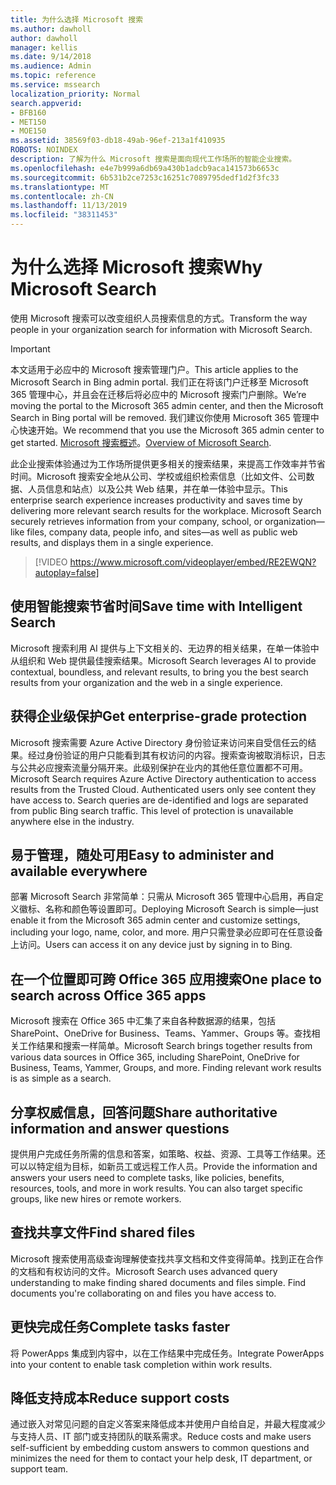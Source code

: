 ```yaml
---
title: 为什么选择 Microsoft 搜索
ms.author: dawholl
author: dawholl
manager: kellis
ms.date: 9/14/2018
ms.audience: Admin
ms.topic: reference
ms.service: mssearch
localization_priority: Normal
search.appverid:
- BFB160
- MET150
- MOE150
ms.assetid: 38569f03-db18-49ab-96ef-213a1f410935
ROBOTS: NOINDEX
description: 了解为什么 Microsoft 搜索是面向现代工作场所的智能企业搜索。
ms.openlocfilehash: e4e7b999a6db69a430b1adcb9aca141573b6653c
ms.sourcegitcommit: 6b531b2ce7253c16251c7089795dedf1d2f3fc33
ms.translationtype: MT
ms.contentlocale: zh-CN
ms.lasthandoff: 11/13/2019
ms.locfileid: "38311453"
---
```

# <a name="why-microsoft-search"></a><span data-ttu-id="76789-103">为什么选择 Microsoft 搜索</span><span class="sxs-lookup"><span data-stu-id="76789-103">Why Microsoft Search</span></span>

<span data-ttu-id="76789-104">使用 Microsoft 搜索可以改变组织人员搜索信息的方式。</span><span class="sxs-lookup"><span data-stu-id="76789-104">Transform the way people in your organization search for information with Microsoft Search.</span></span> 

> [!IMPORTANT]
> <span data-ttu-id="76789-105">本文适用于必应中的 Microsoft 搜索管理门户。</span><span class="sxs-lookup"><span data-stu-id="76789-105">This article applies to the Microsoft Search in Bing admin portal.</span></span> <span data-ttu-id="76789-106">我们正在将该门户迁移至 Microsoft 365 管理中心，并且会在迁移后将必应中的 Microsoft 搜索门户删除。</span><span class="sxs-lookup"><span data-stu-id="76789-106">We’re moving the portal to the Microsoft 365 admin center, and then the Microsoft Search in Bing portal will be removed.</span></span> <span data-ttu-id="76789-107">我们建议你使用 Microsoft 365 管理中心快速开始。</span><span class="sxs-lookup"><span data-stu-id="76789-107">We recommend that you use the Microsoft 365 admin center to get started.</span></span> <span data-ttu-id="76789-108">[Microsoft 搜索概述](overview-microsoft-search.md)。</span><span class="sxs-lookup"><span data-stu-id="76789-108">[Overview of Microsoft Search](overview-microsoft-search.md).</span></span>
  
<span data-ttu-id="76789-p102">此企业搜索体验通过为工作场所提供更多相关的搜索结果，来提高工作效率并节省时间。Microsoft 搜索安全地从公司、学校或组织检索信息（比如文件、公司数据、人员信息和站点）以及公共 Web 结果，并在单一体验中显示。</span><span class="sxs-lookup"><span data-stu-id="76789-p102">This enterprise search experience increases productivity and saves time by delivering more relevant search results for the workplace. Microsoft Search securely retrieves information from your company, school, or organization—like files, company data, people info, and sites—as well as public web results, and displays them in a single experience.</span></span>

> [!VIDEO https://www.microsoft.com/videoplayer/embed/RE2EWQN?autoplay=false]
  
## <a name="save-time-with-intelligent-search"></a><span data-ttu-id="76789-111">使用智能搜索节省时间</span><span class="sxs-lookup"><span data-stu-id="76789-111">Save time with Intelligent Search</span></span>

<span data-ttu-id="76789-112">Microsoft 搜索利用 AI 提供与上下文相关的、无边界的相关结果，在单一体验中从组织和 Web 提供最佳搜索结果。</span><span class="sxs-lookup"><span data-stu-id="76789-112">Microsoft Search leverages AI to provide contextual, boundless, and relevant results, to bring you the best search results from your organization and the web in a single experience.</span></span>
  
## <a name="get-enterprise-grade-protection"></a><span data-ttu-id="76789-113">获得企业级保护</span><span class="sxs-lookup"><span data-stu-id="76789-113">Get enterprise-grade protection</span></span>

<span data-ttu-id="76789-p103">Microsoft 搜索需要 Azure Active Directory 身份验证来访问来自受信任云的结果。经过身份验证的用户只能看到其有权访问的内容。搜索查询被取消标识，日志与公共必应搜索流量分隔开来。此级别保护在业内的其他任意位置都不可用。</span><span class="sxs-lookup"><span data-stu-id="76789-p103">Microsoft Search requires Azure Active Directory authentication to access results from the Trusted Cloud. Authenticated users only see content they have access to. Search queries are de-identified and logs are separated from public Bing search traffic. This level of protection is unavailable anywhere else in the industry.</span></span>
  
## <a name="easy-to-administer-and-available-everywhere"></a><span data-ttu-id="76789-118">易于管理，随处可用</span><span class="sxs-lookup"><span data-stu-id="76789-118">Easy to administer and available everywhere</span></span>

<span data-ttu-id="76789-119">部署 Microsoft Search 非常简单：只需从 Microsoft 365 管理中心启用，再自定义徽标、名称和颜色等设置即可。</span><span class="sxs-lookup"><span data-stu-id="76789-119">Deploying Microsoft Search is simple—just enable it from the Microsoft 365 admin center and customize settings, including your logo, name, color, and more.</span></span> <span data-ttu-id="76789-120">用户只需登录必应即可在任意设备上访问。</span><span class="sxs-lookup"><span data-stu-id="76789-120">Users can access it on any device just by signing in to Bing.</span></span>
  
## <a name="one-place-to-search-across-office-365-apps"></a><span data-ttu-id="76789-121">在一个位置即可跨 Office 365 应用搜索</span><span class="sxs-lookup"><span data-stu-id="76789-121">One place to search across Office 365 apps</span></span>

<span data-ttu-id="76789-p105">Microsoft 搜索在 Office 365 中汇集了来自各种数据源的结果，包括 SharePoint、OneDrive for Business、Teams、Yammer、Groups 等。查找相关工作结果和搜索一样简单。</span><span class="sxs-lookup"><span data-stu-id="76789-p105">Microsoft Search brings together results from various data sources in Office 365, including SharePoint, OneDrive for Business, Teams, Yammer, Groups, and more. Finding relevant work results is as simple as a search.</span></span>
  
## <a name="share-authoritative-information-and-answer-questions"></a><span data-ttu-id="76789-124">分享权威信息，回答问题</span><span class="sxs-lookup"><span data-stu-id="76789-124">Share authoritative information and answer questions</span></span>

<span data-ttu-id="76789-p106">提供用户完成任务所需的信息和答案，如策略、权益、资源、工具等工作结果。还可以以特定组为目标，如新员工或远程工作人员。</span><span class="sxs-lookup"><span data-stu-id="76789-p106">Provide the information and answers your users need to complete tasks, like policies, benefits, resources, tools, and more in work results. You can also target specific groups, like new hires or remote workers.</span></span>
  
## <a name="find-shared-files"></a><span data-ttu-id="76789-127">查找共享文件</span><span class="sxs-lookup"><span data-stu-id="76789-127">Find shared files</span></span>

<span data-ttu-id="76789-p107">Microsoft 搜索使用高级查询理解使查找共享文档和文件变得简单。找到正在合作的文档和有权访问的文件。</span><span class="sxs-lookup"><span data-stu-id="76789-p107">Microsoft Search uses advanced query understanding to make finding shared documents and files simple. Find documents you're collaborating on and files you have access to.</span></span> 
  
## <a name="complete-tasks-faster"></a><span data-ttu-id="76789-130">更快完成任务</span><span class="sxs-lookup"><span data-stu-id="76789-130">Complete tasks faster</span></span>

<span data-ttu-id="76789-131">将 PowerApps 集成到内容中，以在工作结果中完成任务。</span><span class="sxs-lookup"><span data-stu-id="76789-131">Integrate PowerApps into your content to enable task completion within work results.</span></span>
  
## <a name="reduce-support-costs"></a><span data-ttu-id="76789-132">降低支持成本</span><span class="sxs-lookup"><span data-stu-id="76789-132">Reduce support costs</span></span>

<span data-ttu-id="76789-133">通过嵌入对常见问题的自定义答案来降低成本并使用户自给自足，并最大程度减少与支持人员、IT 部门或支持团队的联系需求。</span><span class="sxs-lookup"><span data-stu-id="76789-133">Reduce costs and make users self-sufficient by embedding custom answers to common questions and minimizes the need for them to contact your help desk, IT department, or support team.</span></span>
  

